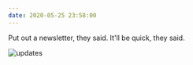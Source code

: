 ```yaml
---
date: 2020-05-25 23:58:00
---
```


Put out a newsletter, they said. It'll be quick, they said.

![updates](https://kjaymiller.s3-us-west-2.amazonaws.com/images/CleanShot-2020-05-25-at-23.57.51.png)
